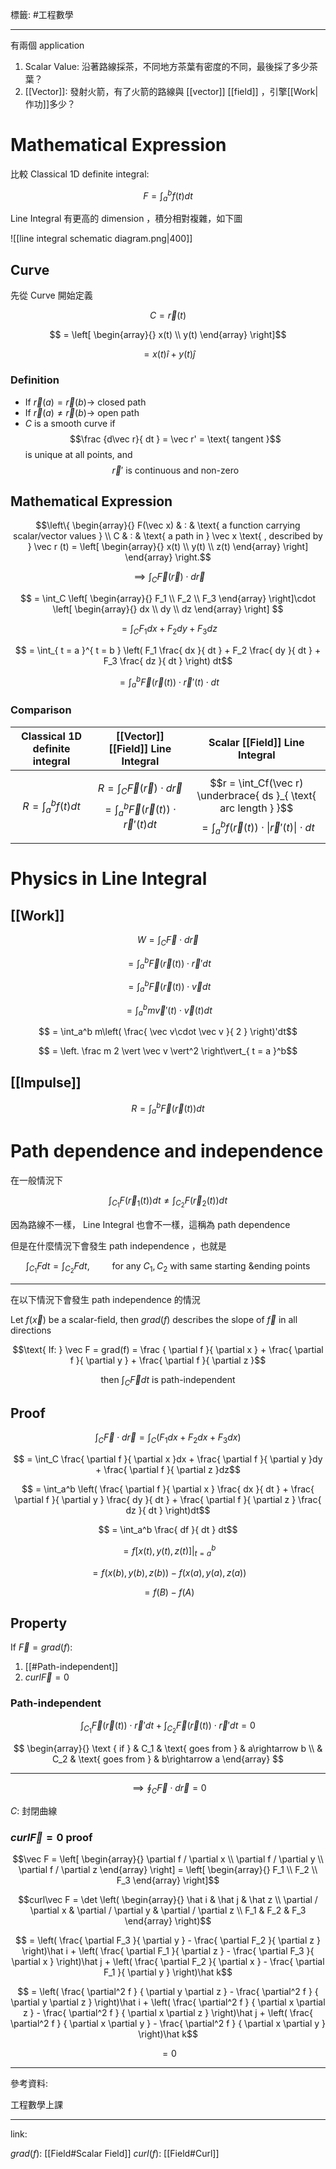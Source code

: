 標籤: #工程數學 

---

有兩個 application

1. Scalar Value: 沿著路線採茶，不同地方茶葉有密度的不同，最後採了多少茶葉？
2. [[Vector]]: 發射火箭，有了火箭的路線與 [[vector]] [[field]] ，引擎[[Work|作功]]多少？

# Mathematical Expression

比較 Classical 1D definite integral:

$$F = \int_a^b f(t)dt$$

Line Integral 有更高的 dimension ，積分相對複雜，如下圖

![[line integral schematic diagram.png|400]]

## Curve

先從 Curve 開始定義

$$C = \vec r (t)$$

$$ = 
\left[	
	\begin{array}{}
		x(t) \\
		y(t)
	\end{array}
\right]$$

$$ = x(t) \hat i + y(t) \hat j$$

### Definition

- If $\vec r(a) = \vec r(b) \rightarrow$ closed path
- If $\vec r(a) \neq \vec r(b) \rightarrow$ open path
- $C$ is a smooth curve if
$$\frac {d\vec r}{ dt } = 
\vec r' = \text{ tangent }$$
is unique at all points, and 
$$\vec r' \text{ is continuous and non-zero }$$

## Mathematical Expression

$$\left\{
	\begin{array}{}
		F(\vec x) & : & \text{ a function carrying scalar/vector values } \\
		C & 
		: & 
		\text{ a path in } 
		\vec x 
		\text{ , described by } 
		\vec r (t) = 
		\left[
			\begin{array}{}
				x(t) \\
				y(t) \\
				z(t)
			\end{array}
		\right]
	\end{array}
\right.$$

$$\implies \int_C \vec F(\vec r) \cdot 
d\vec r$$

$$ = \int_C
\left[
	\begin{array}{}
		F_1 \\
		F_2 \\
		F_3
	\end{array}
\right]\cdot
\left[
	\begin{array}{}
		dx \\
		dy \\
		dz
	\end{array}
\right]
$$

$$ = \int_C F_1 dx + F_2 dy + F_3 dz$$

$$ = 
\int_{ t = a }^{ t = b }
\left(
	F_1 \frac{ dx }{ dt } + 
	F_2 \frac{ dy }{ dt } + 
	F_3 \frac{ dz }{ dt }
\right) dt$$

$$ = 
\int_a^b \vec F(\vec r(t)) \cdot
\vec r'(t) \cdot dt$$

### Comparison

| Classical 1D definite integral | [[Vector]] [[Field]] Line Integral                                                                      | Scalar [[Field]] Line Integral                                                                                                                       |
| ------------------------------ | ----------------------------------------------------------------------------------------------- | ------------------------------------------------------------------------------------------------------------------------------------------------ |
| $$R = \int_a^b f(t)dt$$        | $$R = \int_C \vec F(\vec r)\cdot d\vec r$$ $$ = \int_a^b \vec F(\vec r(t))\cdot \vec r'(t) dt$$ | $$r = \int_Cf(\vec r) \underbrace{ ds }_{ \text{ arc length } }$$ $$ = \int_a^b f(\vec r (t)) \cdot \left\vert \vec r'(t) \right\vert \cdot dt$$ | 

# Physics in Line Integral

## [[Work]]

$$W = \int_C \vec F \cdot d\vec r$$

$$ = \int_a^b \vec F(\vec r(t)) \cdot 
\vec r' dt$$

$$ = \int_a^b \vec F(\vec r(t))\cdot 
\vec v dt$$

$$ = \int_a^b m\vec v'(t) \cdot \vec v(t)dt$$

$$ = \int_a^b m\left( 
	\frac{ \vec v\cdot \vec v }{ 2 }
\right)'dt$$

$$ = \left. 
	\frac m 2 \vert \vec v \vert^2
\right\vert_{ t = a }^b$$

## [[Impulse]]

$$R = \int_a^b \vec F(\vec r(t))dt$$

# Path dependence and independence

在一般情況下

$$\int_{ C_1 } F(\vec r_1 (t))dt \neq 
\int_{ C_2 } F(\vec r_2(t))dt$$

因為路線不一樣， Line Integral 也會不一樣，這稱為 path dependence

但是在什麼情況下會發生 path independence ，也就是

$$\int_{ C_1 } Fdt = 
\int_{ C_2 } Fdt ,\qquad 
\text{ for any } C_1, C_2 
\text{ with same starting \& ending points}$$

---

在以下情況下會發生 path independence 的情況

Let $f(\vec x)$ be a scalar-field, then $grad(f)$ describes the slope of $\vec f$ in all directions

$$\text{ If: } \vec F = grad(f) = 
\frac { \partial f }{ \partial x } + 
\frac{ \partial f }{ \partial y } + 
\frac{ \partial f }{ \partial z }$$

$$\text{ then } \int_C \vec F dt 
\text{ is path-independent }$$

## Proof

$$\int_C\vec F \cdot d \vec r = 
\int_C\left(
	F_1dx + F_2dx + F_3dx
\right)$$

$$ = \int_C 
\frac{ \partial f }{ \partial x }dx + 
\frac{ \partial f }{ \partial y }dy + 
\frac{ \partial f }{ \partial z }dz$$

$$ = \int_a^b
\left(
	\frac{ \partial f }{ \partial x }
	\frac{ dx }{ dt } + 
	\frac{ \partial f }{ \partial y }
	\frac{ dy }{ dt } + 
	\frac{ \partial f }{ \partial z }
	\frac{ dz }{ dt }
\right)dt$$

$$ = \int_a^b \frac{ df }{ dt } dt$$

$$ = \left.
	f[x(t), y(t), z(t)]
\right\vert_{ t = a }^b$$

$$ = f(x(b), y(b), z(b)) - 
f(x(a), y(a), z(a))$$

$$ = f(B) - f(A)$$

## Property

If $\vec F = grad(f)$:

1. [[#Path-independent]]
2. $curl \vec F = 0$

### Path-independent

$$\int_{ C_1 }
\vec F(\vec r(t)) \cdot \vec r'dt + 
\int_{ C_2 }
\vec F(\vec r(t)) \cdot \vec r'dt = 0$$

$$
\begin{array}{}
	\text { if } & C_1 & \text{ goes from } & 
	a\rightarrow b \\
	& C_2 & \text{ goes from } & b\rightarrow a
\end{array}
$$

---

$$\implies \oint_C \vec F \cdot d\vec r = 0$$

$C$: 封閉曲線

### $curl\vec F = 0$ proof

$$\vec F = 
\left[
	\begin{array}{}
		\partial f / \partial x \\
		\partial f / \partial y \\
		\partial f / \partial z
	\end{array}
\right] = 
\left[
	\begin{array}{}
		F_1 \\
		F_2 \\
		F_3
	\end{array}
\right]$$

$$curl\vec F = \det
\left(
	\begin{array}{}
		\hat i & \hat j & \hat z \\
		\partial / \partial x & 
		\partial / \partial y & 
		\partial / \partial z \\
		F_1 & F_2 & F_3
	\end{array}
\right)$$

$$ = 
\left(
	\frac{ \partial F_3 }{ \partial y } - 
	\frac{ \partial F_2 }{ \partial z }
\right)\hat i +
\left(
	\frac{ \partial F_1 }{ \partial z } - 
	\frac{ \partial F_3 }{ \partial x }
\right)\hat j +
\left(
	\frac{ \partial F_2 }{ \partial x } - 
	\frac{ \partial F_1 }{ \partial y }
\right)\hat k$$

$$ = 
\left(
	\frac{ \partial^2 f }
	{ \partial y \partial z } - 
	\frac{ \partial^2 f }
	{ \partial y \partial z }
\right)\hat i +
\left(
	\frac{ \partial^2 f }
	{ \partial x \partial z } - 
	\frac{ \partial^2 f }
	{ \partial x \partial z }
\right)\hat j +
\left(
	\frac{ \partial^2 f }
	{ \partial x \partial y } - 
	\frac{ \partial^2 f }
	{ \partial x \partial y }
\right)\hat k$$

$$ = 0$$

---

參考資料:

工程數學上課

---

link:

$grad(f)$: [[Field#Scalar Field]]
$curl(f)$: [[Field#Curl]]